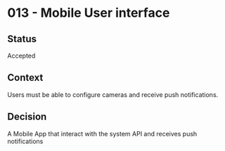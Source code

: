 # 013 - Mobile User interface

## Status

Accepted

## Context

Users must be able to configure cameras and receive push notifications.

## Decision

A Mobile App that interact with the system API and receives push notifications